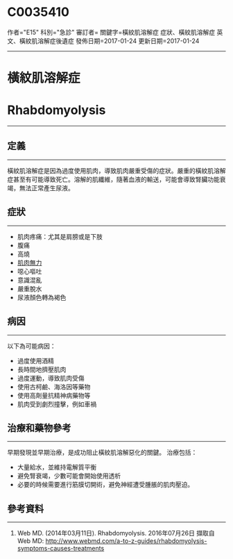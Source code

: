 # C0035410
作者="E15"
科別="急診"
審訂者=
關鍵字=橫紋肌溶解症 症狀、橫紋肌溶解症 英文、橫紋肌溶解症後遺症
發佈日期=2017-01-24
更新日期=2017-01-24

----------
# 橫紋肌溶解症
# Rhabdomyolysis
----------
## 定義
----------

橫紋肌溶解症是因為過度使用肌肉，導致肌肉嚴重受傷的症狀。嚴重的橫紋肌溶解症甚至有可能導致死亡。溶解的肌纖維，隨著血液的輸送，可能會導致腎臟功能衰竭，無法正常產生尿液。

## 症狀
----------
- 肌肉疼痛：尤其是肩膀或是下肢
- 腹痛
- 高燒
- [肌肉無力](C0151786)
- 噁心嘔吐
- 意識混亂
- 嚴重脫水
- 尿液顏色轉為褐色
## 病因
----------

以下為可能病因：

- 過度使用酒精
- 長時間地擠壓肌肉
- 過度運動，導致肌肉受傷
- 使用古柯鹼、海洛因等藥物
- 使用高劑量抗精神病藥物等
- 肌肉受到劇烈撞擊，例如車禍
## 治療和藥物參考
----------

早期發現並早期治療，是成功阻止橫紋肌溶解惡化的關鍵。
治療包括：

- 大量給水，並維持電解質平衡
- 避免腎衰竭，少數可能會開始使用透析
- 必要的時候需要進行筋膜切開術，避免神經遭受腫脹的肌肉壓迫。
## 參考資料
----------
1. Web MD. (2014年03月11日). Rhabdomyolysis. 2016年07月26日 擷取自Web MD: http://www.webmd.com/a-to-z-guides/rhabdomyolysis-symptoms-causes-treatments

